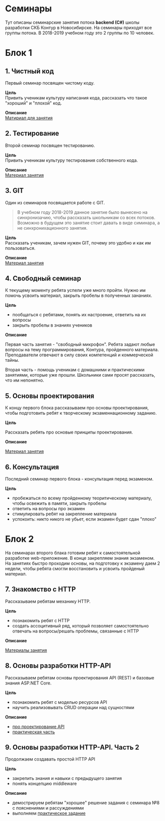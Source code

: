 Семинары
========

Тут описаны семинарские занятия потока **backend (C#)** школы разработки СКБ Контур в Новосибирске.
На семинары приходят все группы потока. В 2018-2019 учебном году это 2 группы по 10 человек.

# Блок 1

## 1. Чистный код

Первый семинар посвящен чистому коду. 

**Цель**  
Привить ученикам культуру написания кода, рассказать что такое "хороший" и "плохой" код.

**Описание**  
[Матириал для занятия](https://github.com/kontur-course-nsk/lecture/tree/master/CleanCode)

## 2. Тестирование

Второй семинар посвящен тестированию. 

**Цель**  
Привить ученикам культуру тестирования собственного кода.

**Описание**  
[Материал занятия](https://github.com/kontur-course-nsk/lecture/tree/master/Testing)

## 3. GIT

Один из семинаров посвящается работе с GIT. 

> В учебном году 2018-2019 данное занятие было вынесено на синхронизачию, чтобы рассказать школьникам со всех потоков.
> Возможно в будущем это занятие стоит давать в виде симинара, а не синхронихационного занятия.

**Цель**  
Рассказать ученикам, зачем нужен GIT, почему это удобно и как им пользоваться.

**Описание**  
[Материал занятия](https://github.com/kontur-course-nsk/lecture/tree/master/Git)

## 4. Свободный семинар

К текущему моменту ребята успели уже много пройти. Нужно им помочь усвоить материал, закрыть пробелы в полученных зананиях.

**Цель**  

- пообщаться с ребятами, понять их настроение, ответить на их вопросы
- закрыть пробелы в знаниях учеников

**Описание**

Первая часть занятия - "свободный микрофон". Ребята задают любые вопросы на тему программирования, Контура, пройденного материала. Преподаватели отвечают в силу своих компетенций и коммерческой тайны.

Вторая часть - помощь ученикам с домашними и практическими занятиями, которые уже прошли. Школьники сами просят рассказать, что им непонятно.

## 5. Основы проектирования

К концу первого блока рассказываем про основы проектирования, чтобы подготовить ребят к творческому экзаменнационному заданию.

**Цель**  

Рассказать ребять про основые принципы проектирования.

**Описание**  

[Материал занятия](https://github.com/kontur-course-nsk/lecture/tree/master/design)

## 6. Консультация

Последний семинар первого блока - консультация перед экзаменом. 

**Цель**  

- пробежаться по всему пройденному теоритическому материалу, чтобы освежить в памяти, закрыть пробелы
- ответить на вопросы про экзамен
- стимулировать ребят на закрепление материала
- успокоить: никто никого не убьет, если экзамен будет сдан "плохо"

# Блок 2

На семинарах второго блака готовим ребят к самостоятельной разработке web-приложение.
В конце закрепляем знания экзаменом. 
На занятиях быстро проходим основы, на подготовку к экзамену даем 2 недели, чтобы ребята смогли восстановить и усвоить пройденый материал.

## 7. Знакомство с HTTP

Рассказываем ребятам механику HTTP.

**Цель**

- познакомить ребят с HTTP
- создать ассоцитивный ряд, который позволяет самостоятельно отвечать на вопросы/решать проблемы, связанные с HTTP

**Описание**

[Материалы занятия](https://github.com/kontur-course-nsk/lecture/tree/master/HTTP)

## 8. Основы разработки HTTP-API

Рассказываем ребятам основы проектирования API (REST) и базовые знания ASP.NET Core.

**Цель**

- познакомить ребят с моделью ресурсов API
- научить реализовывать CRUD операции над сущностями

**Описание**

- [про проектирование API](https://docs.google.com/presentation/d/1e7umGTzKOG_uwVt6kMSDsrtunn8HyK2hdclFDW-SkjU/edit)
- [практическая часть](https://github.com/kontur-course-nsk/lecture/tree/master/Web)

## 9. Основы разработки HTTP-API. Часть 2

Продолжаем создавать простой HTTP API

**Цель**

- закрепить знания и навыки с предыдущего занятия
- понять концепцию middleware

**Описание**

- демострируем ребятам "хорошее" решение задания с семинара №8 с пояснениями и рассуждениями
- выполняем [практическое задание](https://github.com/kontur-course-nsk/lecture/tree/master/Web2)
